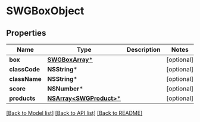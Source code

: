 # SWGBoxObject

## Properties
Name | Type | Description | Notes
------------ | ------------- | ------------- | -------------
**box** | [**SWGBoxArray***](SWGBoxArray.md) |  | [optional] 
**classCode** | **NSString*** |  | [optional] 
**className** | **NSString*** |  | [optional] 
**score** | **NSNumber*** |  | [optional] 
**products** | [**NSArray&lt;SWGProduct&gt;***](SWGProduct.md) |  | [optional] 

[[Back to Model list]](../README.md#documentation-for-models) [[Back to API list]](../README.md#documentation-for-api-endpoints) [[Back to README]](../README.md)


